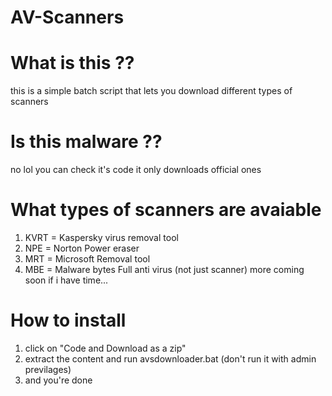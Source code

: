 # AV-Scanners

# What is this ??
this is a simple batch script that lets you download different types of scanners

# Is this malware ??
no lol you can check it's code it only downloads official ones

# What types of scanners are avaiable
1. KVRT = Kaspersky virus removal tool
2. NPE = Norton Power eraser
3. MRT = Microsoft Removal tool
4. MBE = Malware bytes Full anti virus (not just scanner)
   more coming soon if i have time...

# How to install
1. click on "Code and Download as a zip"
2. extract the content and run avsdownloader.bat (don't run it with admin previlages)
3. and you're done
   
